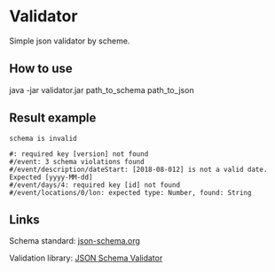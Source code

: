 Validator
=========

Simple json validator by scheme.

How to use
----------

java -jar validator.jar path_to_schema path_to_json

Result example
--------------

```
schema is invalid

#: required key [version] not found
#/event: 3 schema violations found
#/event/description/dateStart: [2018-08-012] is not a valid date. Expected [yyyy-MM-dd]
#/event/days/4: required key [id] not found
#/event/locations/0/lon: expected type: Number, found: String
```

Links
-----

Schema standard: [json-schema.org][1]

Validation library: [JSON Schema Validator][2]

[1]: https://json-schema.org/
[2]: https://github.com/everit-org/json-schema
